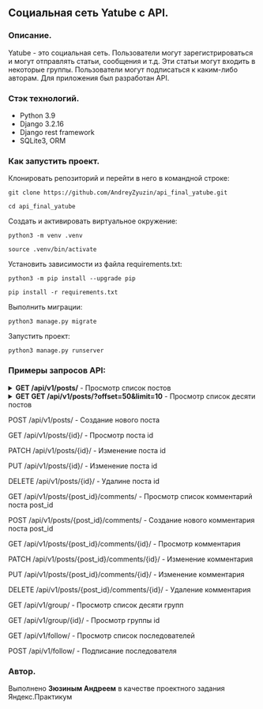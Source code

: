 ## Социальная сеть Yatube с API.
### Описание. 
Yatube - это социальная сеть. 
Пользователи могут зарегистрироваться и могут отправлять статьи, сообщения и т.д. Эти статьи могут входить в некоторые группы. Пользователи могут подписаться к каким-либо авторам.
Для приложения был разработан API.

### Стэк технологий.
- Python 3.9
- Django 3.2.16
- Django rest framework
- SQLite3, ORM
### Как запустить проект.

Клонировать репозиторий и перейти в него в командной строке:

```
git clone https://github.com/AndreyZyuzin/api_final_yatube.git
```

```
cd api_final_yatube
```

Cоздать и активировать виртуальное окружение:

```
python3 -m venv .venv
```

```
source .venv/bin/activate
```

Установить зависимости из файла requirements.txt:

```
python3 -m pip install --upgrade pip
```

```
pip install -r requirements.txt
```

Выполнить миграции:

```
python3 manage.py migrate
```

Запустить проект:

```
python3 manage.py runserver
```

### Примеры запросов API:

<details>
<summary><strong>GET /api/v1/posts/</strong> - Просмотр список постов</summary>
<pre>
{
  [
    {
      "id": 0,
      "author": "string",
      "text": "string",
      "pub_date": "2021-10-14T20:41:29.648Z",
      "image": "string",
      "group": 0
    },
    {
      "id": 1,
      "author": "string",
      "text": "string",
      "pub_date": "2021-10-14T20:41:29.648Z",
      "image": "string",
      "group": 0
    }
  ]
}
</pre>
</details>  

<details>
<summary><strong>GET GET /api/v1/posts/?offset=50&limit=10</strong> - Просмотр список десяти постов</summary>
<pre>
{
  "count": 123,
  "next": "http://api.example.org/accounts/?offset=60&limit=10",
  "previous": "http://api.example.org/accounts/?offset=40&limit=10",
  "results": [
    {
      "id": 0,
      "author": "string",
      "text": "string",
      "pub_date": "2021-10-14T20:41:29.648Z",
      "image": "string",
      "group": 0
    },
    {
      "id": 1,
      "author": "string",
      "text": "string",
      "pub_date": "2021-10-14T20:41:29.648Z",
      "image": "string",
      "group": 0
    }
  ]
}
</pre>
</details>  

POST /api/v1/posts/ - Создание нового поста

GET /api/v1/posts/{id}/ - Просмотр поста id

PATCH /api/v1/posts/{id}/ - Изменение поста id

PUT /api/v1/posts/{id}/ - Изменение поста id

DELETE /api/v1/posts/{id}/ - Удалине поста id

GET /api/v1/posts/{post_id}/comments/ - Просмотр список комментарий поста post_id

POST /api/v1/posts/{post_id}/comments/ - Создание нового комментария поста post_id

GET /api/v1/posts/{post_id}/comments/{id}/ - Просмотр комментария

PATCH /api/v1/posts/{post_id}/comments/{id}/ - Изменение комментария

PUT /api/v1/posts/{post_id}/comments/{id}/ - Изменение комментария

DELETE /api/v1/posts/{post_id}/comments/{id}/ - Удаление комментария

GET /api/v1/group/ - Просмотр список десяти групп

GET /api/v1/group/{id}/ - Просмотр группы id

GET /api/v1/follow/ - Просмотр список последователей

POST /api/v1/follow/ - Подписание последователя

### Автор.
Выполнено **Зюзиным Андреем** в качестве проектного задания Яндекс.Практикум

